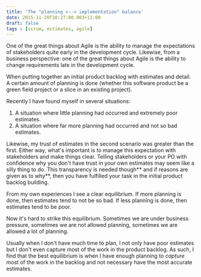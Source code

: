 ```yaml
---
title: 'The "planning <--> implementation" balance'
date: 2015-11-20T10:27:00.003+11:00
draft: false
tags : [scrum, estimates, agile]
---
```


One of the great things about Agile is the ability to manage the expectations of stakeholders quite early in the development cycle. Likewise, from a business perspective: one of the great things about Agile is the ability to change requirements late in the development cycle.

When putting together an initial product backlog with estimates and detail. A certain amount of planning is done (whether this software product be a green field project or a slice in an existing project).  

Recently I have found myself in several situations:

1. A situation where little planning had occurred and extremely poor estimates.  
2. A situation where far more planning had occurred and not so bad estimates.  

Likewise, my trust of estimates in the second scenario was greater than the first. Either way, what's important is to manage this expectation with stakeholders and make things clear. Telling stakeholders or your PO with confidence why you don't have trust in your own estimates may seem like a silly thing to do. This transparency is needed though** and if reasons are given as to why**, then you have fulfilled your task in the initial product backlog building.

From my own experiences I see a clear equilibrium. If more planning is done, then estimates tend to not be so bad. If less planning is done, then estimates tend to be poor.

Now it's hard to strike this equilibrium. Sometimes we are under business pressure, sometimes we are not allowed planning, sometimes we are allowed a lot of planning.

Usually when I don't have much time to plan, I not only have poor estimates but I don't even capture most of the work in the product backlog. As such, I find that the best equilibrium is when I have enough planning to _capture_ most of the work in the backlog and not necessary have the most accurate estimates.